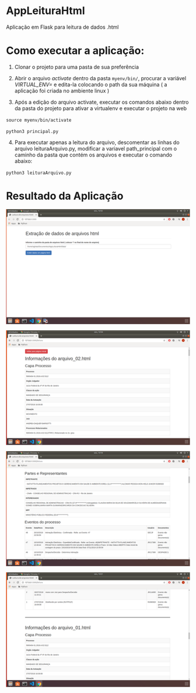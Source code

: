 # AppLeituraHtml
Aplicação em Flask para leitura de dados .html

# Como executar a aplicação:

1) Clonar o projeto para uma pasta de sua preferência

2) Abrir o arquivo *activate* dentro da pasta `myenv/bin/`, procurar a variável *VIRTUAL_ENV=* e edita-la colocando o path da sua máquina ( a aplicação foi criada no ambiente linux )

3) Após a edição do arquivo activate, executar os comandos abaixo dentro da pasta do projeto para ativar a virtualenv e executar o projeto na web

`source myenv/bin/activate`

`python3 principal.py`

4) Para executar apenas a leitura do arquivo, descomentar as linhas do arquivo leituraArquivo.py, modificar a variavel path_principal com o caminho da pasta que contém os arquivos e executar o comando abaixo:

`python3 leituraArquivo.py`

# Resultado da Aplicação

![Tela1_Appweb](Tela1_Appweb.png)

![Tela2_Appweb](Tela2_Appweb.png)

![Tela3_Appweb](Tela3_Appweb.png)

![Tela4_Appweb](Tela4_Appweb.png)
